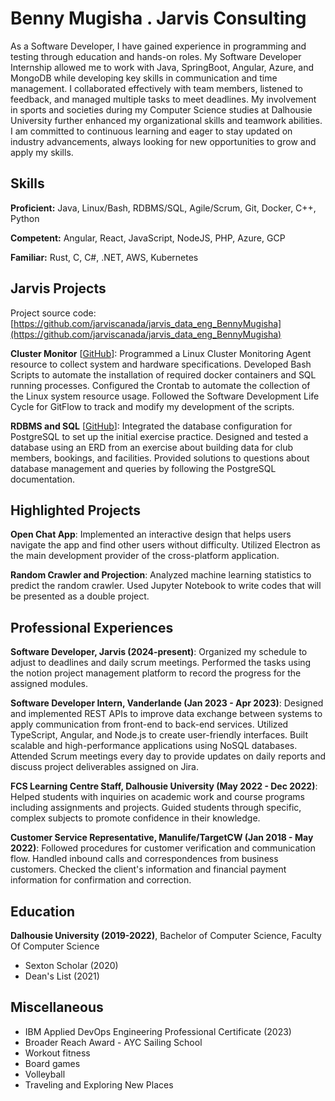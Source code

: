 # Benny Mugisha . Jarvis Consulting

As a Software Developer, I have gained experience in programming and testing through education and hands-on roles. My Software Developer Internship allowed me to work with Java, SpringBoot, Angular, Azure, and MongoDB while developing key skills in communication and time management. I collaborated effectively with team members, listened to feedback, and managed multiple tasks to meet deadlines. My involvement in sports and societies during my Computer Science studies at Dalhousie University further enhanced my organizational skills and teamwork abilities. I am committed to continuous learning and eager to stay updated on industry advancements, always looking for new opportunities to grow and apply my skills.

## Skills

**Proficient:** Java, Linux/Bash, RDBMS/SQL, Agile/Scrum, Git, Docker, C++, Python

**Competent:** Angular, React, JavaScript, NodeJS, PHP, Azure, GCP

**Familiar:** Rust, C, C#, .NET, AWS, Kubernetes

## Jarvis Projects

Project source code: [https://github.com/jarviscanada/jarvis_data_eng_BennyMugisha](https://github.com/jarviscanada/jarvis_data_eng_BennyMugisha)


**Cluster Monitor** [[GitHub](https://github.com/jarviscanada/jarvis_data_eng_BennyMugisha/tree/master/linux_sql)]: Programmed a Linux Cluster Monitoring Agent resource to collect system and hardware specifications. Developed Bash Scripts to automate the installation of required docker containers and SQL running processes. Configured the Crontab to automate the collection of the Linux system resource usage. Followed the Software Development Life Cycle for GitFlow to track and modify my development of the scripts.

**RDBMS and SQL** [[GitHub](https://github.com/jarviscanada/jarvis_data_eng_BennyMugisha/tree/master/sql)]: Integrated the database configuration for PostgreSQL to set up the initial exercise practice. Designed and tested a database using an ERD from an exercise about building data for club members, bookings, and facilities. Provided solutions to questions about database management and queries by following the PostgreSQL documentation.


## Highlighted Projects
**Open Chat App**: Implemented an interactive design that helps users navigate the app and find other users without difficulty. Utilized Electron as the main development provider of the cross-platform application.

**Random Crawler and Projection**: Analyzed machine learning statistics to predict the random crawler. Used Jupyter Notebook to write codes that will be presented as a double project.


## Professional Experiences

**Software Developer, Jarvis (2024-present)**: Organized my schedule to adjust to deadlines and daily scrum meetings. Performed the tasks using the notion project management platform to record the progress for the assigned modules. 

**Software Developer Intern, Vanderlande (Jan 2023 - Apr 2023)**: Designed and implemented REST APIs to improve data exchange between systems to apply communication from front-end to back-end services. Utilized TypeScript, Angular, and Node.js to create user-friendly interfaces. Built scalable and high-performance applications using NoSQL databases. Attended Scrum meetings every day to provide updates on daily reports and discuss project deliverables assigned on Jira.

**FCS Learning Centre Staff, Dalhousie University (May 2022 - Dec 2022)**: Helped students with inquiries on academic work and course programs including assignments and projects. Guided students through specific, complex subjects to promote confidence in their knowledge.

**Customer Service Representative, Manulife/TargetCW (Jan 2018 - May 2022)**: Followed procedures for customer verification and communication flow. Handled inbound calls and correspondences from business customers. Checked the client's information and financial payment information for confirmation and correction.


## Education
**Dalhousie University (2019-2022)**, Bachelor of Computer Science, Faculty Of Computer Science
- Sexton Scholar (2020)
- Dean's List (2021)


## Miscellaneous
- IBM Applied DevOps Engineering Professional Certificate (2023)
- Broader Reach Award - AYC Sailing School
- Workout fitness
- Board games
- Volleyball
- Traveling and Exploring New Places